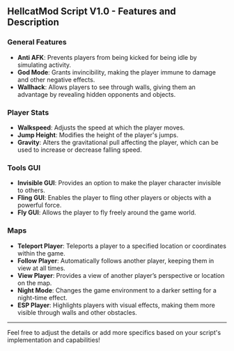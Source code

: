 ## HellcatMod Script V1.0 - Features and Description

### General Features
- **Anti AFK**: Prevents players from being kicked for being idle by simulating activity.
- **God Mode**: Grants invincibility, making the player immune to damage and other negative effects.
- **Wallhack**: Allows players to see through walls, giving them an advantage by revealing hidden opponents and objects.

### Player Stats
- **Walkspeed**: Adjusts the speed at which the player moves.
- **Jump Height**: Modifies the height of the player's jumps.
- **Gravity**: Alters the gravitational pull affecting the player, which can be used to increase or decrease falling speed.

### Tools GUI
- **Invisible GUI**: Provides an option to make the player character invisible to others.
- **Fling GUI**: Enables the player to fling other players or objects with a powerful force.
- **Fly GUI**: Allows the player to fly freely around the game world.

### Maps
- **Teleport Player**: Teleports a player to a specified location or coordinates within the game.
- **Follow Player**: Automatically follows another player, keeping them in view at all times.
- **View Player**: Provides a view of another player’s perspective or location on the map.
- **Night Mode**: Changes the game environment to a darker setting for a night-time effect.
- **ESP Player**: Highlights players with visual effects, making them more visible through walls and other obstacles.

---

Feel free to adjust the details or add more specifics based on your script's implementation and capabilities!

